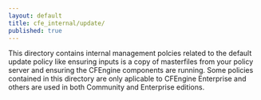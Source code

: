 ```yaml
---
layout: default
title: cfe_internal/update/
published: true
---
```


This directory contains internal management polcies related to the default
update policy like ensuring inputs is a copy of masterfiles from your policy
server and ensuring the CFEngine components are running. Some policies
contained in this directory are only aplicable to CFEngine Enterprise and
others are used in both Community and Enterprise editions.
